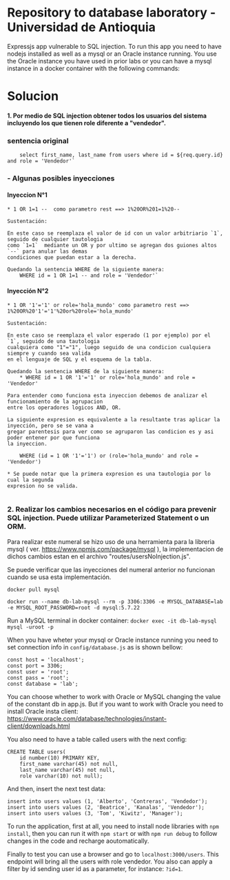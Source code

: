 # Repository to database laboratory - Universidad de Antioquia

Expressjs app vulnerable to SQL injection. To run this app you need to have nodejs installed as well as a mysql or an Oracle instance running. You use the Oracle instance you have used in prior labs or you can have a mysql instance in a docker container with the following commands:

# Solucion
#### 1. Por medio de SQL injection obtener todos los usuarios del sistema incluyendo los que tienen role diferente a "vendedor".


### sentencia original
```
    select first_name, last_name from users where id = ${req.query.id} and role = 'Vendedor'` 
```
### - Algunas posibles inyecciones

#### Inyeccion N°1
``` 
* 1 OR 1=1 --  como parametro rest ==> 1%20OR%201=1%20--

Sustentación: 

En este caso se reemplaza el valor de id con un valor arbitriario `1`, seguido de cualquier tautologia 
como `1=1`  mediante un OR y por ultimo se agregan dos guiones altos `--` para anular las demas 
condiciones que puedan estar a la derecha.

Quedando la sentencia WHERE de la siguiente manera: 
    WHERE id = 1 OR 1=1 -- and role = 'Vendedor'`
```

#### Inyección N°2
```
* 1 OR '1'='1' or role='hola_mundo' como parametro rest ==> 1%20OR%20'1'='1'%20or%20role='hola_mundo'

Sustentación:

En este caso se reemplaza el valor esperado (1 por ejemplo) por el `1`, seguido de una tautologia 
cualquiera como "1"="1", luego seguido de una condicion cualquiera siempre y cuando sea valida 
en el lenguaje de SQL y el esquema de la tabla.

Quedando la sentencia WHERE de la siguiente manera: 
    * WHERE id = 1 OR '1'='1' or role='hola_mundo' and role = 'Vendedor'

Para entender como funciona esta inyeccion debemos de analizar el funcionamiento de la agrupacion 
entre los operadores logicos AND, OR.

La siguiente expresion es equivalente a la resultante tras aplicar la inyección, pero se se vana a
gregar parentesis para ver como se agruparon las condicion es y asi poder entener por que funciona 
la inyeccion.

    WHERE (id = 1 OR '1'='1') or (role='hola_mundo' and role = 'Vendedor')

* Se puede notar que la primera expresion es una tautologia por lo cual la segunda 
expresion no se valida.


```

### 2. Realizar los cambios necesarios en el código para prevenir SQL injection. Puede utilizar Parameterized Statement o un ORM.

Para realizar este numeral se hizo uso de una herramienta para la libreria mysql 
( ver. https://www.npmjs.com/package/mysql ), la implementacion de dichos cambios 
estan en el archivo  "routes/usersNoInjection.js".

Se puede verificar que las inyecciones del numeral anterior no funcionan cuando 
se usa esta implementación.

```
docker pull mysql

docker run --name db-lab-mysql --rm -p 3306:3306 -e MYSQL_DATABASE=lab -e MYSQL_ROOT_PASSWORD=root -d mysql:5.7.22
```

Run a MySQL terminal in docker container: `docker exec -it db-lab-mysql mysql -uroot -p`

When you have wheter your mysql or Oracle instance running you need to set connection info in `config/database.js` as is shown bellow:

```
const host = 'localhost';
const port = 3306;
const user = 'root';
const pass = 'root';
const database = 'lab';
```

You can choose whether to work with Oracle or MySQL changing the value of the constant db in app.js. But if you want to work with Oracle you need to install Oracle insta client: https://www.oracle.com/database/technologies/instant-client/downloads.html

You also need to have a table called users with the next config:

```
CREATE TABLE users(
	id number(10) PRIMARY KEY,
    first_name varchar(45) not null,
	last_name varchar(45) not null,
    role varchar(10) not null);
```

And then, insert the next test data:

```
insert into users values (1, 'Alberto', 'Contreras', 'Vendedor');
insert into users values (2, 'Beatrice', 'Kanalas', 'Vendedor');
insert into users values (3, 'Tom', 'Kiwitz', 'Manager');
```

To run the application, first at all, you need to install node libraries with `npm install`, then you can run it with `npm start` or with `npm run debug` to follow changes in the code and recharge aoutomatically.

Finally to test you can use a browser and go to `localhost:3000/users`. This endpoint will bring all the users with role vendedor. You also can apply a filter by id sending user id as a parameter, for instance: `?id=1`.

